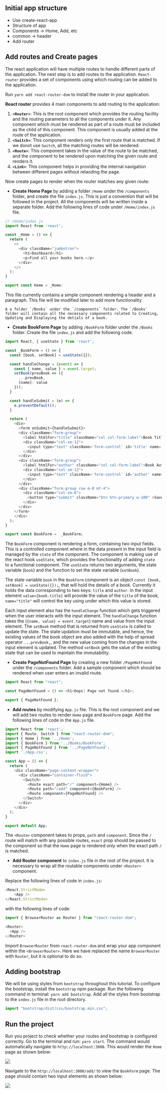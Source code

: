 ## Initial app structure

- Use create-react-app 
- Structure of app
- Components -> Home, Add, etc
- common -> header
- Add router
## Add routes and Create pages

The react application will have multiple routes to handle different parts of the application. The next step is to add routes to the application. `React-router` provides a set of components using which routing can be added to the application. 

Run `yarn add react-router-dom` to install the router in your application.

**React router** provides 4 main components to add routing to the application:

1. **`<Router>`**: This is the root component which provides the routing facility and the routing parameters to all the components under it. Any component which must be rendered as part of a route must be included as the child of this component. This component is usually added at the route of the application.
2. **`<Switch>`**: This component renders only the first route that is matched. If we donot use `Switch`, all the matching routes will be rendered.
3. **`<Route>`**: This component takes in the value of the route to be matched, and the component to be rendered upon matching the given route and renders it.
4. **`<Link>`**: This component helps in providing the internal navigation between different pages without relaoding the page.

Now create pages to render when the router matches any given route:
- **Create Home Page** by adding a folder `/Home` under the `/components` folder, and create the file `index.js`. This is just a convention that will be followed in the project. All the components will be written inside a separate folder. Add the following lines of code under `/Home/index.js` file.

```javascript
// /Home/index.js
import React from 'react';

const _Home = () => {
  return (
    <>
      <div className="jumbotron">
        <h1>Dashboard</h1>
        <p>Find all your books here.</p> 
      </div> 
    </>
  );
}

export const Home = _Home;
```
This file currently contains a simple component rendering a header and a paragraph. This file will be modified later to add more functionality. 

```
A a folder `/Books` under the `/components` folder. The `/Books` folder will contain all the necessary components related to Creating, Updating and Displaying the detials of a book.
``` 

- **Create BookForm Page** by adding `/BookForm` folder under the `/Books` folder. Create the file `index.js` and add the following code.

```javascript
import React, { useState } from 'react';

const _BookForm = () => {
  const [book, setBook] = useState({});

  const handleChange = (event) => {
    const { name, value } = event.target;
    setBook(prevBook => ({
      ...prevBook,
      [name]: value
    }));
  }

  const handleSubmit = (e) => {
    e.preventDefault();
  }

  return (
    <div>
      <form onSubmit={handleSubmit}>
      <div className="form-group">
        <label htmlFor="title" className="col col-form-label">Book Title</label>
        <div className="col-sm-12">
          <input type="text" className='form-control' id='title' name='title' value={book.title} onChange={handleChange} placeholder="Enter the title" />
        </div>
      </div>
      <div className="form-group">
        <label htmlFor="author" className="col col-form-label">Book Author</label>
        <div className="col-sm-12">
          <input type="text" className='form-control' id='author' name='author' value={book.author} onChange={handleChange} placeholder="Author name" />
        </div>
      </div>
      <div className="form-group row m-0 mt-4">
        <div className="col-sm-6">
          <button type="submit" className="btn btn-primary w-100" >Save</button>
        </div>
      </div>
    </form>
    </div>
  );
}

export const BookForm =  _BookForm;
```

The `BookForm` component is rendering a form, containing two input fields. This is a controlled component where in the data present in the input field is managed by the `state` of the component. The component is making use of the react hook `useState`, which provides the functionality of adding `state ` to a functional component. The `useState` returns two arguments, the state variable (`book`) and the function to set the state variable (`setBook`). 

The state variable `book` in the `BookForm` component is an object `const [book, setBook] = useState({});`, that will hold the details of a book. Currently it holds the data corresponding to two keys: `title` and `author`. In the input element `value={book.title}` will provide the value of the `title` of the book, `name="title"` will control the key using under which this value is stored.

Each input element also has the `handleChange` function which gets triggered when the user interacts with the input element. The `handleChange` function takes the (`{name, value} = event.target`) name and value from the input element. The `setBook` method that is returned from `useState` is called to update the state. The state updation must be immutable, and hence, the existing values of the book object are also added with the help of spread operator `...prevBook,`, and the new value coming from the changes in the input element is updated. The method `setBook` gets the value of the existing state that can be used to maintain the immutability.

- **Create PageNotFound Page** by creating a new folder `/PageNotFound` under the `/components` folder. Add a sample component which should be rendered when user enters an invalid route.

```javascript
import React from "react";

const PageNotFound = () => <h1>Oops! Page not found.</h1>;

export { PageNotFound };
```

- **Add routes** by modifying `App.js` file. This is the root component and we will add two routes to render `Home` page and `BookForm` page. Add the following lines of code in the `App.js` file.

```javascript
import React from 'react';
import { Route, Switch } from "react-router-dom";
import { Home } from '../Home';
import { BookForm } from '../Books/BookForm';
import { PageNotFound } from '../PageNotFound';
import './App.css';

const App = () => {
  return (
    <div className="page-content-wrapper">
      <div className="container-fluid">
        <Switch>
          <Route exact path="/" component={Home} />
          <Route path="/add" component={BookForm} />
          <Route component={PageNotFound} />
        </Switch>
      </div>
    </div>
  );
}

export default App;
```

The `<Route>` component takes to props, `path` and `component`. Since the `/` route will match with any possible routes, `exact` prop should be passed to the component so that the `Home` page is rendered only when the exact path `/` is matched.

- **Add Router component** to `index.js` file in the root of the project. It is necessary to wrap all the routable components under `<Router>` component. 

Replace the following lines of code in `index.js`:
```javascript
<React.StrictMode>
    <App />
</React.StrictMode>
```
with the following lines of code:
```javascript
import { BrowserRouter as Router } from "react-router-dom";

<Router>
  <App />
</Router>
```
 
Import `BrowserRouter` from `react-router-dom` and wrap your app component within the `<BrowserRouter>`. Here we have replaced the name `BrowserRouter` with `Router`, but it is optional to do so.

## Adding bootstrap

We will be using styles from `bootstrap` throughout this tutorial. To configure the bootstrap, install the `bootstrap` npm package. Run the following command in terminal: `yarn add bootstrap`. Add all the styles from bootstrap to the `index.js` file in the root directory.

```javascript
import "bootstrap/dist/css/bootstrap.min.css";

```

## Run the project

Run you project to check whether your routes and bootstrap is configured correctly. Go to the terminal and run: `yarn start`. The command would automatically navigate to `http://localhost:3000`. This would render the `Home` page as shown below:

<img src="https://i.imgur.com/winnIcT.png" />

Navigate to the `http://localhost:3000/add/` to view the `BookForm` page. The page should contain two input elements as shown below:

<img src="https://i.imgur.com/RZgHJhM.png" />

